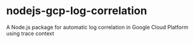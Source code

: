 # nodejs-gcp-log-correlation
A Node.js package for automatic log correlation in Google Cloud Platform using trace context
